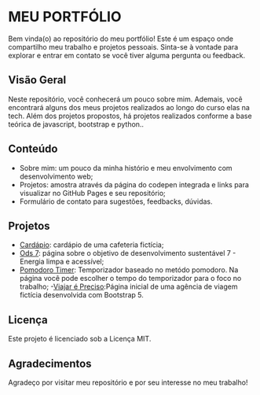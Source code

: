 # MEU PORTFÓLIO

Bem vinda(o) ao repositório do meu portfólio! Este é um espaço onde compartilho meu trabalho e projetos pessoais. Sinta-se à vontade para explorar e entrar em contato se você tiver alguma pergunta ou feedback.

## Visão Geral

Neste repositório, você conhecerá um pouco sobre mim. Ademais, você encontrará alguns dos meus projetos realizados ao longo do curso elas na tech. Além dos projetos propostos, há projetos realizados conforme a base teórica de javascript, bootstrap e python.. 

## Conteúdo 
- Sobre mim: um pouco da minha histório e meu envolvimento com desenvolvimento web;
- Projetos: amostra através da página do codepen integrada e links para visualizar no GitHub Pages e seu repositório;
- Formulário de contato para sugestões, feedbacks, dúvidas.

## Projetos
- [Cardápio](https://ferrazjaa.github.io/atividade02/): cardápio de uma cafeteria fictícia;
- [Ods 7](https://ferrazjaa.github.io/semana3/): página sobre o objetivo de desenvolvimento sustentável 7 - Energia limpa e acessível;
- [Pomodoro Timer](https://ferrazjaa.github.io/pomodoro): Temporizador baseado no metódo pomodoro. Na página você pode escolher o tempo do temporizador para o foco no trabalho;
-[Viajar é Preciso](https://ferrazjaa.github.io/viajar-Preciso/):Página inicial de uma agência de viagem fictícia desenvolvida com Bootstrap 5.

## Licença

Este projeto é licenciado sob a Licença MIT.

## Agradecimentos
Agradeço por visitar meu repositório e por seu interesse no meu trabalho!

 
